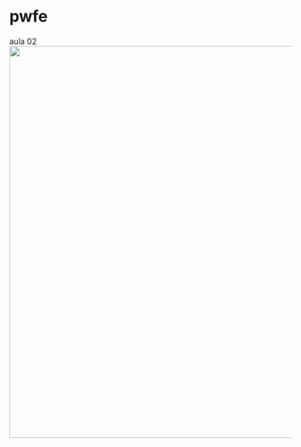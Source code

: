 # pwfe

aula 02
<a href="https://gabfernandes8.github.io/pwfe/aula-02"><img src="https://github.com/gabfernandes8/pwfe/assets/124157058/797fe6e1-1873-495c-a783-9773372770ee" width="700px"></a>
